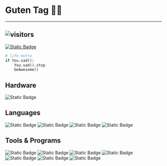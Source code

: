 # Guten Tag 🤘🏻
---
![visitors](https://visitor-badge.glitch.me/badge?page_id=Xeferis.Xeferis)
---

[![Static Badge](https://www.codewars.com/users/Xeferis/badges/large)](https://www.codewars.com/users/Xeferis)

```python
# life motto
if You.sad():
    You.sad().stop
    beAwesome()
```

## Hardware
![Static Badge](https://img.shields.io/badge/Apple%20-%20MacBook%20Air%202020%20M1%20-%20black?logo=apple&labelColor=black&color=darkgrey)

## Languages 
![Static Badge](https://img.shields.io/badge/-%20Python%20-%20black?style=flat-square&logo=python)
![Static Badge](https://img.shields.io/badge/-%20html5-%20black?style=flat-square&logo=html5)
![Static Badge](https://img.shields.io/badge/-%20Powershell%20-%20black?style=flat-square&logo=Powershell)
![Static Badge](https://img.shields.io/badge/-%20C%2B%2B%20-%20black?style=flat-square&logo=c%2B%2B)


## Tools & Programs
![Static Badge](https://img.shields.io/badge/-%20GitHub-%20black?style=flat-square&logo=GitHub)
![Static Badge](https://img.shields.io/badge/-%20VSC%20-%20black?style=flat-square&logo=visualstudiocode&logoColor=darkblue)
![Static Badge](https://img.shields.io/badge/-%20GIT%20-%20black?style=flat-square&logo=git)
![Static Badge](https://img.shields.io/badge/-%20Jira%20-%20black?style=flat-square&logo=Jira&logoColor=blue)
![Static Badge](https://img.shields.io/badge/-%20notion%20-%20black?style=flat-square&logo=notion)
![Static Badge](https://img.shields.io/badge/-%20Bootstrap_Studio%20-%20black?style=flat-square&logo=bootstrap)
![Static Badge](https://img.shields.io/badge/-%20Discord-%20black?style=flat-square&logo=discord)




<!--
**Xeferis/Xeferis** is a ✨ _special_ ✨ repository because its `README.md` (this file) appears on your GitHub profile.

Here are some ideas to get you started:

- 🔭 I’m currently working on ...
- 🌱 I’m currently learning ...
- 👯 I’m looking to collaborate on ...
- 🤔 I’m looking for help with ...
- 💬 Ask me about ...
- 📫 How to reach me: ...
- 😄 Pronouns: ...
- ⚡ Fun fact: ...
-->
